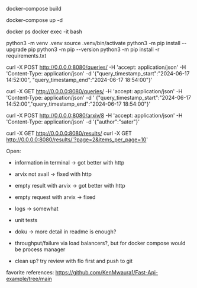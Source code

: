 docker-compose build

docker-compose up -d

docker ps
docker exec -it <mycontainer> bash



python3 -m venv .venv
source .venv/bin/activate
python3 -m pip install --upgrade pip
python3 -m pip --version
python3 -m pip install -r requirements.txt



curl -X POST http://0.0.0.0:8080/queries/  -H 'accept: application/json' -H 'Content-Type: application/json' -d '{"query_timestamp_start":"2024-06-17 14:52:00", "query_timestamp_end":"2024-06-17 18:54:00"}'


curl -X GET http://0.0.0.0:8080/queries/ -H 'accept: application/json' -H 'Content-Type: application/json' -d ' {"query_timestamp_start":"2024-06-17 14:52:00","query_timestamp_end":"2024-06-17 18:54:00"}'

curl -X POST http://0.0.0.0:8080/arxiv/8 -H 'accept: application/json' -H 'Content-Type: application/json' -d '{"author":"sater"}'

curl -X GET http://0.0.0.0:8080/results/ 
curl -X GET http://0.0.0.0:8080/results/'?page=2&items_per_page=10'


Open:
- information in terminal -> got better with http
- arvix not avail -> fixed with http
- empty result with arvix -> got better with http 
- empty request with arvix -> fixed
- logs -> somewhat
- unit tests
- doku -> more detail in readme is enough?


- throughput/failure via load balancers?, but for docker compose would be process manager 

- clean up? try review with flo first and push to git


favorite references: 
https://github.com/KenMwaura1/Fast-Api-example/tree/main